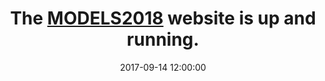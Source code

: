 ---
title: The <a href="http://modelsconf2018.github.io">MODELS2018</a> website is up and running.
date: 2017-09-14 12:00:00
---